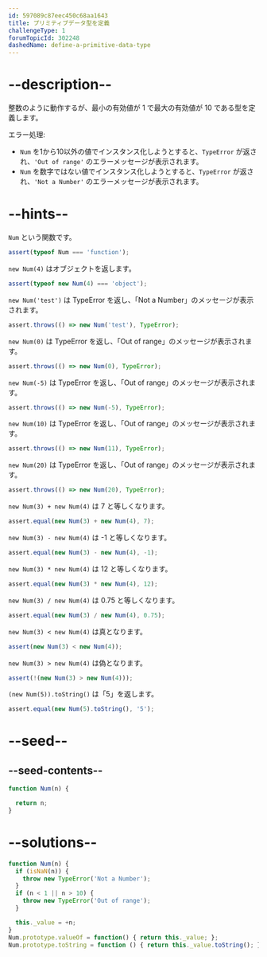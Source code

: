 ```yaml
---
id: 597089c87eec450c68aa1643
title: プリミティブデータ型を定義
challengeType: 1
forumTopicId: 302248
dashedName: define-a-primitive-data-type
---
```


# --description--

整数のように動作するが、最小の有効値が 1 で最大の有効値が 10 である型を定義します。

エラー処理:

<ul>
  <li><code>Num</code> を1から10以外の値でインスタンス化しようとすると、<code>TypeError</code> が返され、<code>'Out of range'</code> のエラーメッセージが表示されます。</li>
  <li><code>Num</code> を数字ではない値でインスタンス化しようとすると、<code>TypeError</code> が返され、<code>'Not a Number'</code> のエラーメッセージが表示されます。</li>
</ul>

# --hints--

`Num` という関数です。

```js
assert(typeof Num === 'function');
```

`new Num(4)` はオブジェクトを返します。

```js
assert(typeof new Num(4) === 'object');
```

`new Num('test')` は TypeError を返し、「Not a Number」のメッセージが表示されます。

```js
assert.throws(() => new Num('test'), TypeError);
```

`new Num(0)` は TypeError を返し、「Out of range」のメッセージが表示されます。

```js
assert.throws(() => new Num(0), TypeError);
```

`new Num(-5)` は TypeError を返し、「Out of range」のメッセージが表示されます。

```js
assert.throws(() => new Num(-5), TypeError);
```

`new Num(10)` は TypeError を返し、「Out of range」のメッセージが表示されます。

```js
assert.throws(() => new Num(11), TypeError);
```

`new Num(20)` は TypeError を返し、「Out of range」のメッセージが表示されます。

```js
assert.throws(() => new Num(20), TypeError);
```

`new Num(3) + new Num(4)` は 7 と等しくなります。

```js
assert.equal(new Num(3) + new Num(4), 7);
```

`new Num(3) - new Num(4)` は -1 と等しくなります。

```js
assert.equal(new Num(3) - new Num(4), -1);
```

`new Num(3) * new Num(4)` は 12 と等しくなります。

```js
assert.equal(new Num(3) * new Num(4), 12);
```

`new Num(3) / new Num(4)` は 0.75 と等しくなります。

```js
assert.equal(new Num(3) / new Num(4), 0.75);
```

`new Num(3) < new Num(4)` は真となります。

```js
assert(new Num(3) < new Num(4));
```

`new Num(3) > new Num(4)` は偽となります。

```js
assert(!(new Num(3) > new Num(4)));
```

`(new Num(5)).toString()` は「5」を返します。

```js
assert.equal(new Num(5).toString(), '5');
```

# --seed--

## --seed-contents--

```js
function Num(n) {

  return n;
}
```

# --solutions--

```js
function Num(n) {
  if (isNaN(n)) {
    throw new TypeError('Not a Number');
  }
  if (n < 1 || n > 10) {
    throw new TypeError('Out of range');
  }

  this._value = +n;
}
Num.prototype.valueOf = function() { return this._value; };
Num.prototype.toString = function () { return this._value.toString(); };
```
